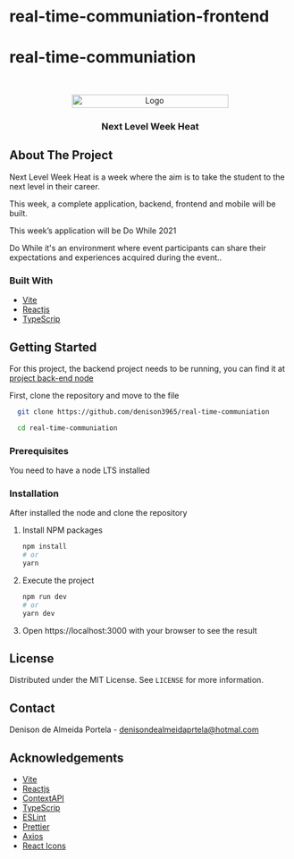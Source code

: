 # real-time-communiation-frontend

# real-time-communiation
<!-- PROJECT LOGO -->
<br />
<p align="center">
  <a href="https://github.com/pablogiaccon/nlw-heat-web">
    <img src="github/images/logo.svg" alt="Logo" width="280" height="24">
  </a>

  <h3 align="center">Next Level Week Heat</h3>
</p>

<!-- ABOUT THE PROJECT -->

## About The Project

<div>
  <p>
    Next Level Week Heat is a week where the aim is to take the student to the next level in their career.
  </p>
  <p>
    This week, a complete application, backend, frontend and mobile will be built.
  </p>
  <p>
    This week’s application will be Do While 2021
  </p>
  <p>
    Do While it's an environment where event participants can share their expectations and experiences acquired during the event..
  </p>
</div>

### Built With
- [Vite](https://vitejs.dev/)
- [Reactjs](https://pt-br.reactjs.org/)
- [TypeScrip](https://www.typescriptlang.org/)

<!-- GETTING STARTED -->

## Getting Started

For this project, the backend project needs to be running, you can find it at <a href="https://github.com/pablogiaccon/nlw-heat-node" target="_blank" rel="noopener noreferrer">project back-end node</a> 

First, clone the repository and move to the file

```sh
  git clone https://github.com/denison3965/real-time-communiation

  cd real-time-communiation
```

### Prerequisites

You need to have a node LTS installed

### Installation

After installed the node and clone the repository

1. Install NPM packages
   ```sh
   npm install
   # or
   yarn
   ```
2. Execute the project
   ```sh
   npm run dev
   # or
   yarn dev
   ```
3. Open https://localhost:3000 with your browser to see the result
<!-- LICENSE -->

## License

Distributed under the MIT License. See `LICENSE` for more information.

<!-- CONTACT -->

## Contact

Denison de Almeida Portela - denisondealmeidaprtela@hotmal.com

<!-- ACKNOWLEDGEMENTS -->

## Acknowledgements

- [Vite](https://vitejs.dev/)
- [Reactjs](https://pt-br.reactjs.org/)
- [ContextAPI](https://pt-br.reactjs.org/docs/context.html)
- [TypeScrip](https://www.typescriptlang.org/)
- [ESLint](https://eslint.org/)
- [Prettier](https://prettier.io/)
- [Axios](https://axios-http.com/docs/intro)
- [React Icons](https://react-icons.github.io/react-icons/)

<!-- MARKDOWN LINKS & IMAGES -->
<!-- https://www.markdownguide.org/basic-syntax/#reference-style-links -->

[contributors-shield]: https://img.shields.io/github/contributors/pablogiaccon/nlw-heat-web.svg?style=for-the-badge
[contributors-url]: https://github.com/pablogiaccon/nlw-heat-web/graphs/contributors
[forks-shield]: https://img.shields.io/github/forks/pablogiaccon/nlw-heat-web.svg?style=for-the-badge
[forks-url]: https://github.com/pablogiaccon/nlw-heat-web/network/members
[stars-shield]: https://img.shields.io/github/stars/pablogiaccon/nlw-heat-web.svg?style=for-the-badge
[stars-url]: https://github.com/pablogiaccon/nlw-heat-web/stargazers
[issues-shield]: https://img.shields.io/github/issues/pablogiaccon/nlw-heat-web.svg?style=for-the-badge
[issues-url]: https://github.com/pablogiaccon/nlw-heat-web/issues
[license-shield]: https://img.shields.io/github/license/pablogiaccon/nlw-heat-web.svg?style=for-the-badge
[license-url]: https://github.com/pablogiaccon/nlw-heat-web/blob/master/LICENSE.txt
[linkedin-shield]: https://img.shields.io/badge/-LinkedIn-black.svg?style=for-the-badge&logo=linkedin&colorB=555
[linkedin-url]: https://linkedin.com/in/pablogiaccon
[product-screenshot]: github/images/screenshot.png
